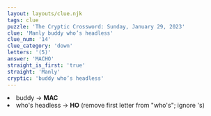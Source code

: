```yaml
---
layout: layouts/clue.njk
tags: clue
puzzle: 'The Cryptic Crossword: Sunday, January 29, 2023'
clue: 'Manly buddy who’s headless'
clue_num: '14'
clue_category: 'down'
letters: '(5)'
answer: 'MACHO'
straight_is_first: 'true'
straight: 'Manly'
cryptic: 'buddy who’s headless'
---
```

<li>buddy → <b>MAC</b></li>
<li>who's headless → <b>HO</b> (remove first letter from "who's"; ignore 's)</li>